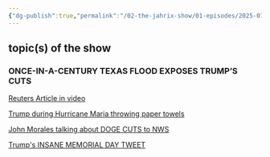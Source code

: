 ```yaml
---
{"dg-publish":true,"permalink":"/02-the-jahrix-show/01-episodes/2025-07-06/","tags":["jahrixshow","filmed","edited","published"],"created":"2025-07-06T21:12:33.000-04:00","updated":"2025-07-09T13:46:52.000-04:00"}
---
```


## topic(s) of the show 
### ONCE-IN-A-CENTURY TEXAS FLOOD EXPOSES TRUMP’S CUTS
[Reuters Article in video](https://www.reuters.com/sustainability/climate-energy/death-toll-texas-floods-reaches-78-trump-plans-visit-2025-07-06/)

[Trump during Hurricane Maria throwing paper towels](https://www.theguardian.com/world/2018/sep/12/trump-puerto-rico-maria-hurricane-claim-fact-check-reality)

[John Morales talking about DOGE CUTS to NWS](https://x.com/JohnMoralesTV/status/1929676101271298475)

[Trump's INSANE MEMORIAL DAY TWEET](https://media.discordapp.net/attachments/769130131452985344/1391588642459484221/IMG_1917.jpg?ex=686c716a&is=686b1fea&hm=25b0298a99b0f032b65415ef2a053ce4ca9463dfaf30b68121580e1d029f726c&=&format=webp&width=847&height=916)
